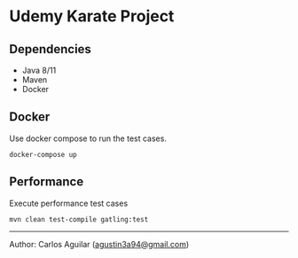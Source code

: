# Udemy Karate Project

## Dependencies
* Java 8/11
* Maven
* Docker

## Docker

Use docker compose to run the test cases.

`
docker-compose up
`

## Performance

Execute performance test cases

`
mvn clean test-compile gatling:test
`

---
Author: Carlos Aguilar (agustin3a94@gmail.com)